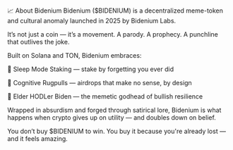 
📈 About Bidenium
Bidenium ($BIDENIUM) is a decentralized meme-token and cultural anomaly launched in 2025 by Bidenium Labs.

It’s not just a coin — it’s a movement.
A parody. A prophecy. A punchline that outlives the joke.

Built on Solana and TON, Bidenium embraces:

🧘 Sleep Mode Staking — stake by forgetting you ever did

🎁 Cognitive Rugpulls — airdrops that make no sense, by design

🧓 Elder HODLer Biden — the memetic godhead of bullish resilience

Wrapped in absurdism and forged through satirical lore, Bidenium is what happens when crypto gives up on utility — and doubles down on belief.

You don’t buy $BIDENIUM to win.
You buy it because you're already lost — and it feels amazing.
